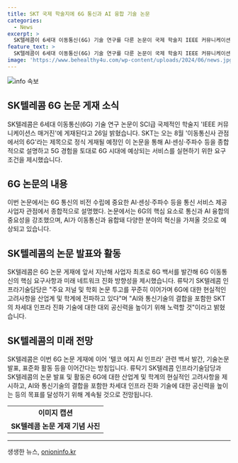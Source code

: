 ```yaml
---
title: SKT 국제 학술지에 6G 통신과 AI 융합 기술 논문
categories:
  - News
excerpt: >
  SK텔레콤이 6세대 이동통신(6G) 기술 연구를 다룬 논문이 국제 학술지 IEEE 커뮤니케이션스 매거진에 게재되었다. 이번 논문은 6G 통신의 비전 수립에 AI, 센싱, 주파수 등을 종합적으로 설명하며 5G 경험을 기초로 6G 시대의 서비스를 예측하고 현실적인 요구조건을 제시했다. 논문은 통신과 AI 융합의 중요성을 강조하며, SK텔레콤은 6G 관련 기술 발표 및 논문 투고를 통해 현실적인 고려사항을 전파하고 있으며 향후 기술 발표 및 표준화 활동을 이어갈 계획이라고 밝혔다.
feature_text: >
  SK텔레콤이 6세대 이동통신(6G) 기술 연구를 다룬 논문이 국제 학술지 IEEE 커뮤니케이션스 매거진에 게재되었다. 이번 논문은 6G 통신의 비전 수립에 AI, 센싱, 주파수 등을 종합적으로 설명하며 5G 경험을 기초로 6G 시대의 서비스를 예측하고 현실적인 요구조건을 제시했다. 논문은 통신과 AI 융합의 중요성을 강조하며, SK텔레콤은 6G 관련 기술 발표 및 논문 투고를 통해 현실적인 고려사항을 전파하고 있으며 향후 기술 발표 및 표준화 활동을 이어갈 계획이라고 밝혔다.
image: 'https://www.behealthy4u.com/wp-content/uploads/2024/06/news.jpg'
---
```


<p><img src="https://www.behealthy4u.com/wp-content/uploads/2024/06/news.jpg" alt="info 속보" /></p>

<h2 data-ke-size="size26">SK텔레콤 6G 논문 게재 소식</h2>

<p data-ke-size="size16">SK텔레콤은 6세대 이동통신(6G) 기술 연구 논문이 SCI급 국제적인 학술지 'IEEE 커뮤니케이션스 매거진'에 게재된다고 26일 밝혔습니다. SKT는 오는 8월 '이동통신사 관점에서의 6G'라는 제목으로 정식 게재될 예정인 이 논문을 통해 AI·센싱·주파수 등을 종합적으로 설명하고 5G 경험을 토대로 6G 시대에 예상되는 서비스를 실현하기 위한 요구조건을 제시했습니다.</p>

<h2 data-ke-size="size26">6G 논문의 내용</h2>

<p data-ke-size="size16">이번 논문에서는 6G 통신의 비전 수립에 중요한 AI·센싱·주파수 등을 통신 서비스 제공 사업자 관점에서 종합적으로 설명했다. 논문에서는 6G의 핵심 요소로 통신과 AI 융합의 중요성을 강조했으며, AI가 이동통신과 융합돼 다양한 분야의 혁신을 가져올 것으로 예상되고 있습니다.</p>

<h2 data-ke-size="size26">SK텔레콤의 논문 발표와 활동</h2>

<p data-ke-size="size16">SK텔레콤은 6G 논문 게재에 앞서 지난해 사업자 최초로 6G 백서를 발간해 6G 이동통신의 핵심 요구사항과 미래 네트워크 진화 방향성을 제시했습니다. 류탁기 SK텔레콤 인프라기술담당은 "주요 저널 및 학회 논문 투고를 꾸준히 이어가며 6G에 대한 현실적인 고려사항을 산업계 및 학계에 전파하고 있다"며 "AI와 통신기술의 결합을 포함한 SKT의 차세대 인프라 진화 기술에 대한 대외 공신력을 높이기 위해 노력할 것"이라고 밝혔습니다.</p>

<h2 data-ke-size="size26">SK텔레콤의 미래 전망</h2>

<p data-ke-size="size16">SK텔레콤은 이번 6G 논문 게재에 이어 '텔코 에지 AI 인프라' 관련 백서 발간, 기술논문 발표, 표준화 활동 등을 이어간다는 방침입니다. 류탁기 SK텔레콤 인프라기술담당과 SK텔레콤의 논문 발표 및 활동은 6G에 대한 산업계 및 학계의 현실적인 고려사항을 제시하고, AI와 통신기술의 결합을 포함한 차세대 인프라 진화 기술에 대한 공신력을 높이는 등의 목표를 달성하기 위해 계속될 것으로 전망됩니다.</p>

<table>
  <tr>
    <td style="text-align: center; height: 17px;"><b>이미지 캡션</b></td>
  </tr>
  <tr>
    <td style="text-align: center; height: 17px;"><b>SK텔레콤 논문 게재 기념 사진</b></td>
  </tr>
</table>

<hr>
생생한 뉴스, <a href="https://onioninfo.kr" rel="dofollow">onioninfo.kr</a>


